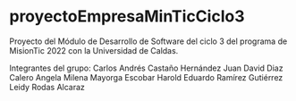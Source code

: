 # proyectoEmpresaMinTicCiclo3

Proyecto del Módulo de Desarrollo de Software del ciclo 3 del programa de MisionTic 2022 con la Universidad de Caldas.

Integrantes del grupo:
Carlos Andrés Castaño Hernández 
Juan David Diaz Calero 
Angela Milena Mayorga Escobar 
Harold Eduardo Ramírez Gutiérrez 
Leidy Rodas Alcaraz 
